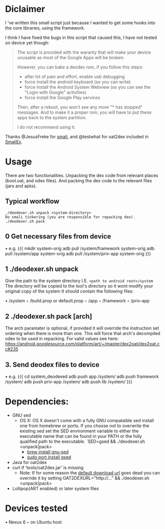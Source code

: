 # Diclaimer
I 've written this small script just because I wanted to get some hooks into the core libraries, using the framework.

I think I have fixed the bugs in this script that caused this, I have not tested on device yet though:
> The script is provided with the waranty that will make your device unusable as most of the Google Apps will be broken.
> 
> However, you can bake a deodex rom, if you follow this steps:
> * after lot of pain and effort, enable usb debugging 
> * force install the android keyboard (so you can write)
> * force install the Android System Webview (so you can see the "Login with Google" activities)
> * force install the Google Play services
> 
> Then, after a reboot, you won't see any more "* has stopped" messages.
> And to make it a proper rom, you will have to put these apps back to the system partition.
> 
> I do not recommend using it.

Thanks @JesusFreke for [smali](https://github.com/JesusFreke/smali), and @testwhat for oat2dex included in [SmaliEx](https://github.com/testwhat/SmaliEx).

# Usage
There are two functionalities. Unpacking the dex code from relevant places
(boot.oat, and odex files). And packing the dex code to the relevant files
(jars and apks).

## Typical workflow
    ./deodexer.sh unpack <system-directory>
    Do smali tinkering (you are responsible for repacking dex).
    ./deodexer.sh pack

## 0 Get necessary files from device
• e.g.
{{{
mkdir system-orig
adb pull /system/framework system-orig
adb pull /system/app system-orig
adb pull /system/priv-app system-orig
}}}

## 1 ./deodexer.sh unpack <system-directory>

Give the path to the system directory I.E. `<path to android root>/system`
The directory will be copied to the tool's directory so it wont modify your original copy of the system
It should contain the following files:

• /system
  ◦ /build.prop or default.prop
  ◦ /app
  ◦ /framework
  ◦ /priv-app

## 2 ./deodexer.sh pack [arch]

The arch paramater is optional, if provided it will override the instruction set ordering when there is more than one.
This will force that arch's decompiled odex to be used in repacking. For valid values see here:
https://android.googlesource.com/platform/art/+/master/dex2oat/dex2oat.cc#235

## 3. Send deodex files to device
• e.g.
{{{
cd system_deodexed
adb push app /system/
adb push framework /system/
adb push priv-app /system/
adb push lib /system/
}}}


# Dependencies:

* GNU sed
  * OS X: OS X doesn't come with a fully GNU compataible sed install one from homebrew or ports. If you choose not to overwrite the existing sed set the SED environment variable to either the executable name that can be found in your PATH or the fully qualified path to the executable. `SED=gsed && ./deodexer.sh <unpack|pack>
    * [brew install gnu-sed](http://brewformulas.org/GnuSed)
    * [sudo port install gsed](https://trac.macports.org/browser/trunk/dports/textproc/gsed/Portfile)
* Java for oat2dex
* curl if 'tools/oat2dex.jar' is missing
  * Note: If for some reason the [default download url](https://raw.githubusercontent.com/testwhat/SmaliEx/master/smaliex-bin/oat2dex.jar) goes dead you can override it by setting OAT2DEXURL="http://..." && ./deodexer.sh <unpack|pack>
* Lollipop(ART enabled) or later system files

# Devices tested
• Nexus 6
   ◦ on Ubuntu host
